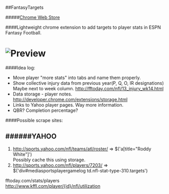 ##FantasyTargets  

#####[Chrome Web Store](https://chrome.google.com/webstore/detail/fantasy-targets/abmbpdhchbhhecbjhnhlnobeiihhjfpa?utm_campaign=en&utm_source=en-ha-na-us-bk-webstr&utm_medium=ha)

####Lightweight chrome extension to add targets to player stats in ESPN Fantasy Football.

![Preview](http://i.imgur.com/OnAVQo2.jpg)
==============

####Idea log: 
* Move player "more stats" into tabs and name them properly.
* Show collective injury data  from previous year(P, Q, O, IR designations) Maybe next to week column.
        http://fftoday.com/nfl/13_injury_wk14.html
* Data storage - player notes.
        http://developer.chrome.com/extensions/storage.html
* Links to Yahoo player pages. Way more information.
* QBR? Completion percentage? 


####Possible scrape sites:  

######YAHOO  
-----  
1. http://sports.yahoo.com/nfl/teams/atl/roster/ => $('a[title="Roddy White"]')  
        Possibly cache this using storage.
2. http://sports.yahoo.com/nfl/players/7203/ => $('div#mediasportsplayergamelog td.nfl-stat-type-310.targets')  


fftoday.com/stats/players  
http://www.kffl.com/player/{id}/nfl/utilization  




